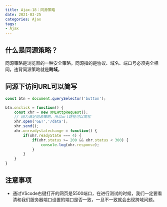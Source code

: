```yaml
---
title: Ajax-18：同源策略
date: 2021-03-25
categories: Ajax
tags: 
- Ajax
---
```

## 什么是同源策略？
同源策略是浏览器的一种安全策略。同源指的是协议、域名、端口号必须完全相同，违背同源策略就是**跨域**。
## 同源下访问URL可以简写
```js
const btn = document.querySelector('button');

btn.onclick = function() {
    const xhr = new XMLHttpRequest();
    // 因为满足同源策略，所以url路径可以简写
    xhr.open('GET','/data');
    xhr.send();
    xhr.onreadystatechange = function() {
        if(xhr.readyState === 4) {
            if(xhr.status >= 200 && xhr.status < 300) {
                console.log(xhr.response);
            }
        }
    }            
}
```
## 注意事项
* 通过VScode右键打开的网页是5500端口，在进行测试的时候，我们一定要看清和我们服务器端口设置的端口是否一致，一旦不一致就会出现跨域问题。

